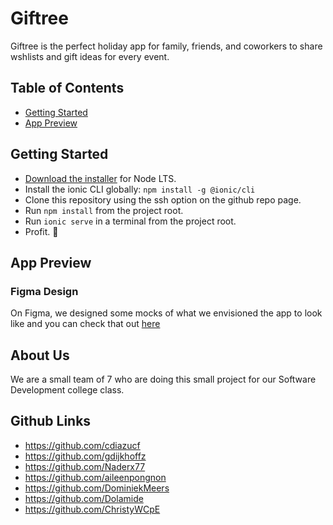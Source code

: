 # Giftree

Giftree is the perfect holiday app for family, friends, and coworkers to share wshlists and gift ideas for every event.

## Table of Contents

- [Getting Started](#getting-started)
- [App Preview](#app-preview)

## Getting Started

- [Download the installer](https://nodejs.org/) for Node LTS.
- Install the ionic CLI globally: `npm install -g @ionic/cli`
- Clone this repository using the ssh option on the github repo page.
- Run `npm install` from the project root.
- Run `ionic serve` in a terminal from the project root.
- Profit. :tada:

## App Preview

### Figma Design

On Figma, we designed some mocks of what we envisioned the app to look like and you can check that out [here](https://www.figma.com/file/T4OWxxJvtxK7UzdSXaAa4g/giftree-design?node-id=0%3A1)

## About Us

We are a small team of 7 who are doing this small project for our Software Development college class.

## Github Links

- https://github.com/cdiazucf
- https://github.com/gdijkhoffz
- https://github.com/Naderx77
- https://github.com/aileenpongnon
- https://github.com/DominiekMeers
- https://github.com/Dolamide
- https://github.com/ChristyWCpE
